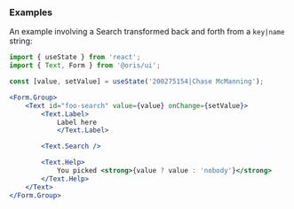 
### Examples

An example involving a Search transformed back and forth from a `key|name` string:

```jsx
import { useState } from 'react';
import { Text, Form } from '@oris/ui';

const [value, setValue] = useState('200275154|Chase McManning');

<Form.Group>
    <Text id="foo-search" value={value} onChange={setValue}>
        <Text.Label>
            Label here
            </Text.Label>

        <Text.Search />

        <Text.Help>
            You picked <strong>{value ? value : 'nobody'}</strong>
        </Text.Help>
    </Text>
</Form.Group>
```
